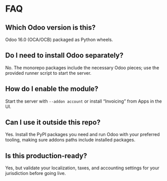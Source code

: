 # FAQ

## Which Odoo version is this?
Odoo 16.0 (OCA/OCB) packaged as Python wheels.

## Do I need to install Odoo separately?
No. The monorepo packages include the necessary Odoo pieces; use the provided runner script to start the server.

## How do I enable the module?
Start the server with `--addon account` or install “Invoicing” from Apps in the UI.

## Can I use it outside this repo?
Yes. Install the PyPI packages you need and run Odoo with your preferred tooling, making sure addons paths include installed packages.

## Is this production‑ready?
Yes, but validate your localization, taxes, and accounting settings for your jurisdiction before going live.

